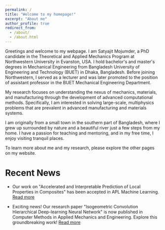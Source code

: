 ```yaml
---
permalink: /
title: "Welcome to my homepage!"
excerpt: "About me"
author_profile: true
redirect_from: 
  - /about/
  - /about.html
---
```

Greetings and welcome to my webpage. I am Satyajit Mojumder, a PhD candidate in the Theoretical and Applied Mechanics Program at Northwestern University in Evanston, USA. I hold bachelor's and master's degrees in Mechanical Engineering from Bangladesh University of Engineering and Technology (BUET) in Dhaka, Bangladesh. Before joining Northwestern, I served as a lecturer and was later promoted to the position of assistant professor in the BUET Mechanical Engineering Department. 

My research focuses on understanding the nexus of mechanics, materials, and manufacturing through the development of advanced computational methods. Specifically, I am interested in solving large-scale, multiphysics problems that are prevalent in advanced manufacturing and materials systems. 

I am originally from a small town in the southern part of Bangladesh, where I grew up surrounded by nature and a beautiful river just a few steps from my home. I have a passion for teaching and mentoring, and in my free time, I enjoy visiting tranquil places.

To learn more about me and my research, please explore the other pages on my website.

Recent News
======
- Our work on "Accelerated and Interpretable Prediction of Local Properties in Composites" has been accepted in APL Machine Learning. [Read more](https://pubs.aip.org/aip/aml/article/1/3/036112/2911650)

- Exciting news! Our research paper "Isogeometric Convolution Hierarchical Deep-learning Neural Network" is now published in Computer Methods in Applied Mechanics and Engineering. Explore this groundbreaking work! [Read more](https://www.sciencedirect.com/science/article/pii/S0045782523004802)
